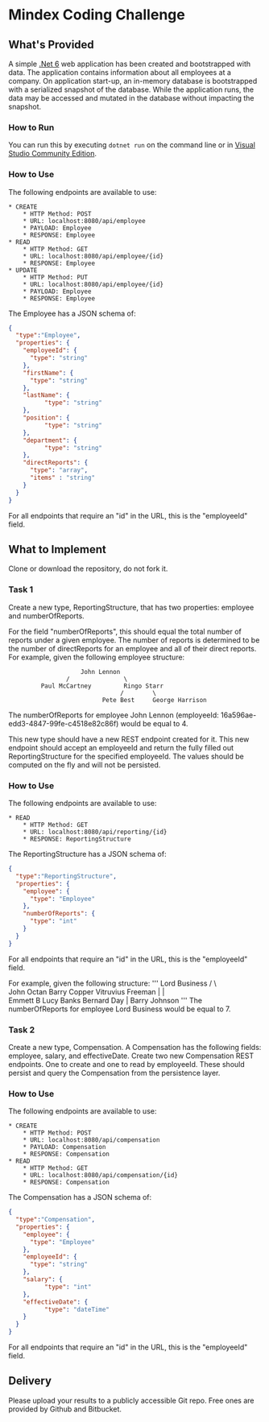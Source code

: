 # Mindex Coding Challenge
## What's Provided
A simple [.Net 6](https://dotnet.microsoft.com/en-us/download/dotnet/6.0) web application has been created and bootstrapped 
with data. The application contains information about all employees at a company. On application start-up, an in-memory 
database is bootstrapped with a serialized snapshot of the database. While the application runs, the data may be
accessed and mutated in the database without impacting the snapshot.

### How to Run
You can run this by executing `dotnet run` on the command line or in [Visual Studio Community Edition](https://www.visualstudio.com/downloads/).


### How to Use
The following endpoints are available to use:
```
* CREATE
    * HTTP Method: POST 
    * URL: localhost:8080/api/employee
    * PAYLOAD: Employee
    * RESPONSE: Employee
* READ
    * HTTP Method: GET 
    * URL: localhost:8080/api/employee/{id}
    * RESPONSE: Employee
* UPDATE
    * HTTP Method: PUT 
    * URL: localhost:8080/api/employee/{id}
    * PAYLOAD: Employee
    * RESPONSE: Employee
```
The Employee has a JSON schema of:
```json
{
  "type":"Employee",
  "properties": {
    "employeeId": {
      "type": "string"
    },
    "firstName": {
      "type": "string"
    },
    "lastName": {
          "type": "string"
    },
    "position": {
          "type": "string"
    },
    "department": {
          "type": "string"
    },
    "directReports": {
      "type": "array",
      "items" : "string"
    }
  }
}
```
For all endpoints that require an "id" in the URL, this is the "employeeId" field.

## What to Implement
Clone or download the repository, do not fork it.

### Task 1
Create a new type, ReportingStructure, that has two properties: employee and numberOfReports.

For the field "numberOfReports", this should equal the total number of reports under a given employee. The number of 
reports is determined to be the number of directReports for an employee and all of their direct reports. For example, 
given the following employee structure:
```
                    John Lennon
                /               \
         Paul McCartney         Ringo Starr
                               /        \
                          Pete Best     George Harrison
```
The numberOfReports for employee John Lennon (employeeId: 16a596ae-edd3-4847-99fe-c4518e82c86f) would be equal to 4. 

This new type should have a new REST endpoint created for it. This new endpoint should accept an employeeId and return 
the fully filled out ReportingStructure for the specified employeeId. The values should be computed on the fly and will 
not be persisted.

### How to Use
The following endpoints are available to use:
```
* READ
    * HTTP Method: GET 
    * URL: localhost:8080/api/reporting/{id}
    * RESPONSE: ReportingStructure
```
The ReportingStructure has a JSON schema of:
```json
{
  "type":"ReportingStructure",
  "properties": {
    "employee": {
      "type": "Employee"
    },
    "numberOfReports": {
      "type": "int"
    }
  }
}
```
For all endpoints that require an "id" in the URL, this is the "employeeId" field.

For example, given the following structure:
'''
                    Lord Business
        /               \                      \
John Octan             Barry Copper       Vitruvius Freeman
|                                            |                    \
Emmett B                                  Lucy Banks          Bernard Day
|
Barry Johnson 
'''
The numberOfReports for employee Lord Business would be equal to 7.

### Task 2
Create a new type, Compensation. A Compensation has the following fields: employee, salary, and effectiveDate. Create 
two new Compensation REST endpoints. One to create and one to read by employeeId. These should persist and query the 
Compensation from the persistence layer.

### How to Use
The following endpoints are available to use:
```
* CREATE
    * HTTP Method: POST 
    * URL: localhost:8080/api/compensation
    * PAYLOAD: Compensation
    * RESPONSE: Compensation
* READ
    * HTTP Method: GET 
    * URL: localhost:8080/api/compensation/{id}
    * RESPONSE: Compensation
```
The Compensation has a JSON schema of:
```json
{
  "type":"Compensation",
  "properties": {
    "employee": {
      "type": "Employee"
    },
    "employeeId": {
      "type": "string"
    },
    "salary": {
          "type": "int"
    },
    "effectiveDate": {
          "type": "dateTime"
    }
  }
}
```
For all endpoints that require an "id" in the URL, this is the "employeeId" field.

## Delivery
Please upload your results to a publicly accessible Git repo. Free ones are provided by Github and Bitbucket.